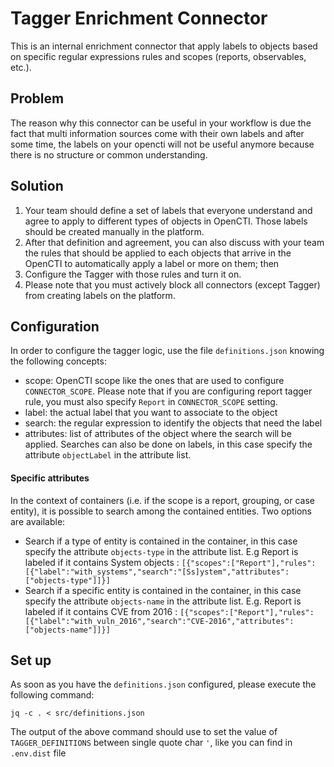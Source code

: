 # Tagger Enrichment Connector

This is an internal enrichment connector that apply labels to objects based on specific regular expressions rules and scopes (reports, observables, etc.).

## Problem

The reason why this connector can be useful in your workflow is due the fact that multi information sources come with their own labels and after some time, the labels on your opencti will not be useful anymore because there is no structure or common understanding.

## Solution

1. Your team should define a set of labels that everyone understand and agree to apply to different types of objects in OpenCTI. Those labels should be created manually in the platform.
2. After that definition and agreement, you can also discuss with your team the rules that should be applied to each objects that arrive in the OpenCTI to automatically apply a label or more on them; then
3. Configure the Tagger with those rules and turn it on.
4. Please note that you must actively block all connectors (except Tagger) from creating labels on the platform.

## Configuration

In order to configure the tagger logic, use the file `definitions.json` knowing the following concepts:

* scope: OpenCTI scope like the ones that are used to configure `CONNECTOR_SCOPE`. Please note that if you are configuring report tagger rule, you must also specify `Report` in `CONNECTOR_SCOPE` setting.
* label: the actual label that you want to associate to the object
* search: the regular expression to identify the objects that need the label
* attributes: list of attributes of the object where the search will be applied. Searches can also be done on labels, in this case specify the attribute `objectLabel` in the attribute list.

#### Specific attributes

In the context of containers (i.e. if the scope is a report, grouping, or case entity), it is possible to search among the contained entities. Two options are available:

* Search if a type of entity is contained in the container, in this case specify the attribute `objects-type` in the attribute list. E.g Report is labeled if it contains System objects : `[{"scopes":["Report"],"rules":[{"label":"with_systems","search":"[Ss]ystem","attributes":["objects-type"]]}]`
* Search if a specific entity is contained in the container, in this case specify the attribute `objects-name` in the attribute list. E.g. Report is labeled if it contains CVE from 2016 : `[{"scopes":["Report"],"rules":[{"label":"with_vuln_2016","search":"CVE-2016","attributes":["objects-name"]]}]`

## Set up

As soon as you have the `definitions.json` configured, please execute the following command:
```
jq -c . < src/definitions.json
```

The output of the above command should use to set the value of `TAGGER_DEFINITIONS` between single quote char `'`, like you can find in `.env.dist` file
